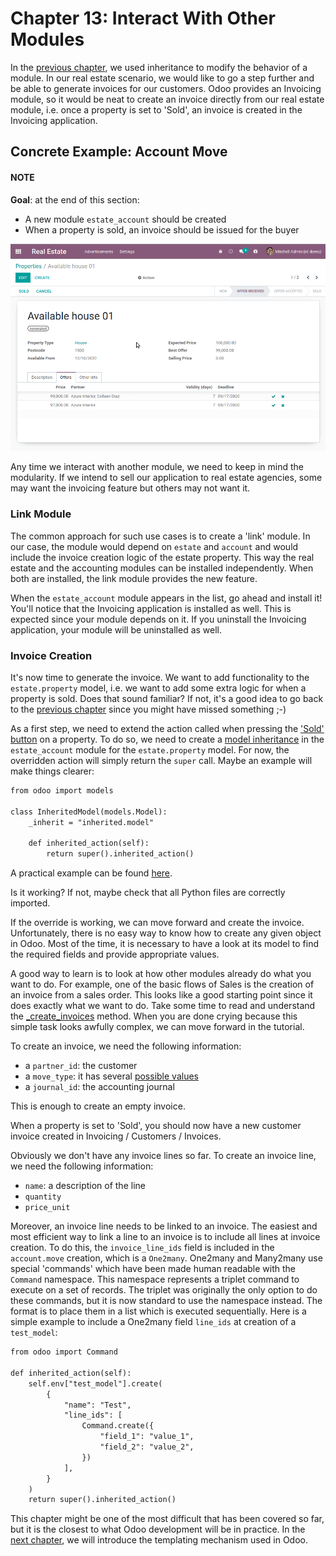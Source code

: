 # Chapter 13: Interact With Other Modules

In the [previous chapter](developer/tutorials/server_framework_101/12_inheritance.md), we used inheritance to
modify the behavior of a module. In our real estate scenario, we would like to go a step further
and be able to generate invoices for our customers. Odoo provides an Invoicing module, so it
would be neat to create an invoice directly from our real estate module, i.e. once a property
is set to 'Sold', an invoice is created in the Invoicing application.

## Concrete Example: Account Move

#### NOTE
**Goal**: at the end of this section:

- A new module `estate_account` should be created
- When a property is sold, an invoice should be issued for the buyer

![Invoice creation](../../../.gitbook/assets/create_inv.gif)

Any time we interact with another module, we need to keep in mind the modularity. If we intend
to sell our application to real estate agencies, some may want the invoicing feature but
others may not want it.

### Link Module

The common approach for such use cases is to create a 'link' module. In our case, the module
would depend on `estate` and `account` and would include the invoice creation logic
of the estate property. This way the real estate and the accounting modules can be installed
independently. When both are installed, the link module provides the new feature.

When the `estate_account` module appears in the list, go ahead and install it! You'll notice that
the Invoicing application is installed as well. This is expected since your module depends on it.
If you uninstall the Invoicing application, your module will be uninstalled as well.

<a id="tutorials-server-framework-101-13-other-module-create"></a>

### Invoice Creation

It's now time to generate the invoice. We want to add functionality to the
`estate.property` model, i.e. we want to add some extra logic for when a property is sold.
Does that sound familiar? If not, it's a good idea to go back to the
[previous chapter](developer/tutorials/server_framework_101/12_inheritance.md) since you might have missed
something ;-)

As a first step, we need to extend the action called when pressing the
['Sold' button](developer/tutorials/server_framework_101/09_actions.md) on a property. To do so, we need to
create a [model inheritance](developer/tutorials/server_framework_101/12_inheritance.md) in the `estate_account`
module for the `estate.property` model. For now, the overridden action will simply return the
`super` call. Maybe an example will make things clearer:

```default
from odoo import models

class InheritedModel(models.Model):
    _inherit = "inherited.model"

    def inherited_action(self):
        return super().inherited_action()
```

A practical example can be found
[here](https://github.com/odoo/odoo/blob/f1f48cdaab3dd7847e8546ad9887f24a9e2ed4c1/addons/event_sale/models/account_move.py#L7-L16).

Is it working? If not, maybe check that all Python files are correctly imported.

If the override is working, we can move forward and create the invoice. Unfortunately, there
is no easy way to know how to create any given object in Odoo. Most of the time, it is necessary
to have a look at its model to find the required fields and provide appropriate values.

A good way to learn is to look at how other modules already do what you want to do. For example, one of
the basic flows of Sales is the creation of an invoice from a sales order. This looks like a good
starting point since it does exactly what we want to do. Take some time to read and understand the
[\_create_invoices](https://github.com/odoo/odoo/blob/f1f48cdaab3dd7847e8546ad9887f24a9e2ed4c1/addons/sale/models/sale.py#L610-L717)
method. When you are done crying because this simple task looks awfully complex, we can move
forward in the tutorial.

To create an invoice, we need the following information:

- a `partner_id`: the customer
- a `move_type`: it has several [possible values](https://github.com/odoo/odoo/blob/f1f48cdaab3dd7847e8546ad9887f24a9e2ed4c1/addons/account/models/account_move.py#L138-L147)
- a `journal_id`: the accounting journal

This is enough to create an empty invoice.

When a property is set to 'Sold', you should now have a new customer invoice created in
Invoicing / Customers / Invoices.

Obviously we don't have any invoice lines so far. To create an invoice line, we need the following
information:

- `name`: a description of the line
- `quantity`
- `price_unit`

Moreover, an invoice line needs to be linked to an invoice. The easiest and most efficient way
to link a line to an invoice is to include all lines at invoice creation. To do this, the
`invoice_line_ids` field is included in the `account.move` creation, which is a
`One2many`. One2many and Many2many use special 'commands' which have been
made human readable with the `Command` namespace. This namespace represents
a triplet command to execute on a set of records. The triplet was originally the only option to
do these commands, but it is now standard to use the namespace instead. The format is to place
them in a list which is executed sequentially. Here is a simple example to include a One2many
field `line_ids` at creation of a `test_model`:

```default
from odoo import Command

def inherited_action(self):
    self.env["test_model"].create(
        {
            "name": "Test",
            "line_ids": [
                Command.create({
                    "field_1": "value_1",
                    "field_2": "value_2",
                })
            ],
        }
    )
    return super().inherited_action()
```

This chapter might be one of the most difficult that has been covered so far, but it is the closest
to what Odoo development will be in practice. In the [next chapter](developer/tutorials/server_framework_101/14_qwebintro.md), we will introduce the templating mechanism used in Odoo.
